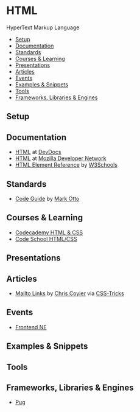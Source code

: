 # HTML

HyperText Markup Language

- [Setup](#setup)
- [Documentation](#documentation)
- [Standards](#standards)
- [Courses & Learning](#courses--learning)
- [Presentations](#presentations)
- [Articles](#articles)
- [Events](#events)
- [Examples & Snippets](#examples--snippets)
- [Tools](#tools)
- [Frameworks, Libraries & Engines](#frameworks-libraries--engines)

## Setup

## Documentation

- [HTML](http://devdocs.io/html/) at [DevDocs](http://devdocs.io/)
- [HTML](https://developer.mozilla.org/en-US/docs/Web/HTML) at [Mozilla Developer Network](https://developer.mozilla.org/en-US/)
- [HTML Element Reference](http://www.w3schools.com/tags/) by [W3Schools](http://www.w3schools.com/)

## Standards

- [Code Guide](http://codeguide.co/) by [Mark Otto](http://markdotto.com/)

## Courses & Learning

- [Codecademy HTML & CSS](https://www.codecademy.com/learn/web)
- [Code School HTML/CSS](https://www.codeschool.com/paths/html-css)

## Presentations

## Articles

- [Mailto Links](https://css-tricks.com/snippets/html/mailto-links/) by [Chris Coyier](http://chriscoyier.net/) via [CSS-Tricks](https://css-tricks.com/)

## Events

- [Frontend NE](https://frontendne.co.uk/)

## Examples & Snippets

## Tools

## Frameworks, Libraries & Engines

- [Pug](Pug.md)
